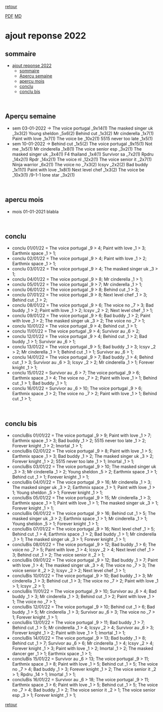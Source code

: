 [retour](./../index.html)
<!-- -->
[PDF](./apercu22.pdf) [MD](./apercu22.md) 

# ajout reponse 2022

## sommaire
- [ajout reponse 2022](#ajout-reponse-2022)
  - [sommaire](#sommaire)
  - [Aperçu semaine](#aperçu-semaine)
  - [apercu mois](#apercu-mois)
  - [conclu](#conclu)
  - [conclu bis](#conclu-bis)


<div style="page-break-after: always; visibility: hidden"> 
\pagebreak 
</div>

## Aperçu semaine
- sem 03-01-2022 -> The voice portugal _9x14(1) The masked singer uk _3x3(2) Young sheldon _5x6(2) Behind cut _1x3(2) Mr cinderella _1x7(1) Paint with love _1x7(1) The voice be _10x2(1) 5515 never too late _1x5(1) 
- sem 10-01-2022 -> Behind cut _1x5(2) The voice portugal _9x15(1) Not me _1x5(1) Mr cinderella _1x8(1) The voice senior esp _3x2(1) The masked singer uk _3x4(1) F4 thailand _1x4(1) Survivor sa _7x2(1) Rpdru _14x2(1) Rpdr _14x2(1) The voice nl _12x2(1) The voice senior it _2x7(1) Ninja warrior _6x2(1) The voice no _7x3(2) Icsyv _2x2(2) Bad buddy _1x11(1) Paint with love _1x8(1) Next level chef _1x3(2) The voice be _10x3(1) /9-1-1 lone star _3x2(1) 






<div style="page-break-after: always; visibility: hidden"> 
\pagebreak 
</div>

## apercu mois
- mois 01-01-2021 blabla








<div style="page-break-after: always; visibility: hidden"> 
\pagebreak 
</div>

## conclu
* conclu 01/01/22 = The voice portugal _9 > 4; Paint with love _1 > 3; Earthmix space _1 > 1; 
* conclu 02/01/22 = The voice portugal _9 > 4; Paint with love _1 > 2; Earthmix space _1 > 1; 
* conclu 03/01/22 = The voice portugal _9 > 4; The masked singer uk _3 > 1; 
* conclu 04/01/22 = The voice portugal _9 > 8; Mr cinderella _1 > 1; 
* conclu 05/01/22 = The voice portugal _9 > 7; Mr cinderella _1 > 1; 
* conclu 06/01/22 = The voice portugal _9 > 8; Behind cut _1 > 3; 
* conclu 07/01/22 = The voice portugal _9 > 8; Next level chef _1 > 3; Behind cut _1 > 2; 
* conclu 08/01/22 = The voice portugal _9 > 6; The voice no _7 > 3; Bad buddy _1 > 2; Paint with love _1 > 2; Icsyv _2 > 2; Next level chef _1 > 1; 
* conclu 09/01/22 = The voice portugal _9 > 6; Bad buddy _1 > 2; Paint with love _1 > 2; The masked singer uk _3 > 2; The voice no _7 > 1; 
* conclu 10/01/22 = The voice portugal _9 > 4; Behind cut _1 > 1; 
* conclu 11/01/22 = The voice portugal _9 > 4; Survivor au _6 > 2; 
* conclu 12/01/22 = The voice portugal _9 > 4; Behind cut _1 > 2; Bad buddy _1 > 1; Survivor au _6 > 1; 
* conclu 13/01/22 = The voice portugal _9 > 5; Bad buddy _1 > 3; Icsyv _2 > 2; Mr cinderella _1 > 1; Behind cut _1 > 1; Survivor au _6 > 1; 
* conclu 14/01/22 = The voice portugal _9 > 7; Bad buddy _1 > 4; Behind cut _1 > 3; Survivor au _6 > 3; Icsyv _2 > 2; Mr cinderella _1 > 1; Forever knight _1 > 1; 
* conclu 15/01/22 = Survivor au _6 > 7; The voice portugal _9 > 6; Earthmix space _1 > 4; The voice no _7 > 2; Paint with love _1 > 1; Behind cut _1 > 1; Bad buddy _1 > 1; 
* conclu 16/01/22 = Survivor au _6 > 10; The voice portugal _9 > 6; Earthmix space _1 > 2; The voice no _7 > 2; Paint with love _1 > 1; Behind cut _1 > 1; 








<div style="page-break-after: always; visibility: hidden"> 
\pagebreak 
</div>

## conclu bis

* concluBis 01/01/22 = The voice portugal _9 > 9; Paint with love _1 > 7; Earthmix space _1 > 3; Bad buddy _1 > 2; 5515 never too late _1 > 2; Forever knight _1 > 2; Imortal _1 > 1; 
* concluBis 02/01/22 = The voice portugal _9 > 8; Paint with love _1 > 5; Earthmix space _1 > 3; Bad buddy _1 > 2; The masked singer uk _3 > 2; Forever knight _1 > 2; 5515 never too late _1 > 1; Imortal _1 > 1; 
* concluBis 03/01/22 = The voice portugal _9 > 10; The masked singer uk _3 > 3; Mr cinderella _1 > 2; Young sheldon _5 > 2; Earthmix space _1 > 1; Behind cut _1 > 1; Forever knight _1 > 1; 
* concluBis 04/01/22 = The voice portugal _9 > 16; Mr cinderella _1 > 3; The masked singer uk _3 > 2; Earthmix space _1 > 1; Paint with love _1 > 1; Young sheldon _5 > 1; Forever knight _1 > 1; 
* concluBis 05/01/22 = The voice portugal _9 > 15; Mr cinderella _1 > 3; Earthmix space _1 > 1; Paint with love _1 > 1; The masked singer uk _3 > 1; Forever knight _1 > 1; 
* concluBis 06/01/22 = The voice portugal _9 > 16; Behind cut _1 > 5; The masked singer uk _3 > 2; Earthmix space _1 > 1; Mr cinderella _1 > 1; Young sheldon _5 > 1; Forever knight _1 > 1; 
* concluBis 07/01/22 = The voice portugal _9 > 16; Next level chef _1 > 5; Behind cut _1 > 4; Earthmix space _1 > 2; Bad buddy _1 > 1; Mr cinderella _1 > 1; The masked singer uk _3 > 1; Forever knight _1 > 1; 
* concluBis 08/01/22 = The voice portugal _9 > 12; Bad buddy _1 > 6; The voice no _7 > 5; Paint with love _1 > 4; Icsyv _2 > 4; Next level chef _1 > 3; Behind cut _1 > 2; The voice senior it _2 > 1; 
* concluBis 09/01/22 = The voice portugal _9 > 12; Bad buddy _1 > 7; Paint with love _1 > 4; The masked singer uk _3 > 4; The voice no _7 > 3; The voice senior it _2 > 2; Icsyv _2 > 2; Next level chef _1 > 1; 
* concluBis 10/01/22 = The voice portugal _9 > 10; Bad buddy _1 > 3; Mr cinderella _1 > 3; Behind cut _1 > 3; The voice no _7 > 2; Paint with love _1 > 1; Icsyv _2 > 1; 
* concluBis 11/01/22 = The voice portugal _9 > 10; Survivor au _6 > 4; Bad buddy _1 > 3; Mr cinderella _1 > 3; Behind cut _1 > 2; Paint with love _1 > 1; The voice no _7 > 1; 
* concluBis 12/01/22 = The voice portugal _9 > 10; Behind cut _1 > 6; Bad buddy _1 > 5; Mr cinderella _1 > 3; Survivor au _6 > 3; The voice no _7 > 1; Forever knight _1 > 1; 
* concluBis 13/01/22 = The voice portugal _9 > 11; Bad buddy _1 > 7; Behind cut _1 > 5; Mr cinderella _1 > 4; Icsyv _2 > 4; Survivor au _6 > 3; Forever knight _1 > 2; Paint with love _1 > 1; Imortal _1 > 1; 
* concluBis 14/01/22 = The voice portugal _9 > 13; Bad buddy _1 > 8; Behind cut _1 > 7; Survivor au _6 > 6; Mr cinderella _1 > 4; Icsyv _2 > 4; Forever knight _1 > 3; Paint with love _1 > 2; Imortal _1 > 2; The masked dancer ger _1 > 1; Earthmix space _1 > 1; 
* concluBis 15/01/22 = Survivor au _6 > 13; The voice portugal _9 > 11; Earthmix space _1 > 8; Paint with love _1 > 5; Behind cut _1 > 5; The voice no _7 > 4; Bad buddy _1 > 3; Forever knight _1 > 2; The voice senior it _2 > 1; Rpdru _14 > 1; Imortal _1 > 1; 
* concluBis 16/01/22 = Survivor au _6 > 18; The voice portugal _9 > 11; Earthmix space _1 > 6; Paint with love _1 > 5; Behind cut _1 > 5; The voice no _7 > 4; Bad buddy _1 > 2; The voice senior it _2 > 1; The voice senior esp _3 > 1; Forever knight _1 > 1; 







[retour](./../index.html)